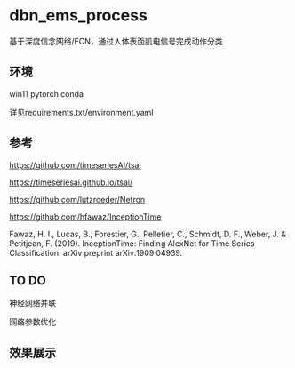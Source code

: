 # dbn_ems_process

基于深度信念网络/FCN，通过人体表面肌电信号完成动作分类

## 环境

win11 pytorch conda

详见requirements.txt/environment.yaml

## 参考

<https://github.com/timeseriesAI/tsai>

<https://timeseriesai.github.io/tsai/>

<https://github.com/lutzroeder/Netron>

<https://github.com/hfawaz/InceptionTime>

Fawaz, H. I., Lucas, B., Forestier, G., Pelletier, C., Schmidt, D. F., Weber, J. & Petitjean, F. (2019). InceptionTime: Finding AlexNet for Time Series Classification. arXiv preprint arXiv:1909.04939.

## TO DO

神经网络并联

网络参数优化

## 效果展示

